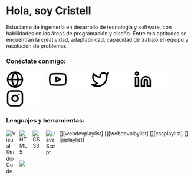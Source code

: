 # Hola, soy Cristell
Estudiante de ingeniería en desarrollo de tecnología y software, con habilidades en las áreas de programación y diseño. Entre mis aptitudes se encuentran la creatividad, adaptabilidad, capacidad de trabajo en equipo y resolución de problemas. 

### Conéctate conmigo:

[![website](./img/globe-light.svg)](https://codestackr.com#gh-light-mode-only)
[![website](./img/globe-dark.svg)](https://codestackr.com#gh-dark-mode-only)
&nbsp;&nbsp;
[![website](./img/youtube-light.svg)](https://youtube.com/codestackr#gh-light-mode-only)
[![website](./img/youtube-dark.svg)](https://youtube.com/codestackr#gh-dark-mode-only)
&nbsp;&nbsp;
[![website](./img/twitter-light.svg)](https://twitter.com/codestackr#gh-light-mode-only)
[![website](./img/twitter-dark.svg)](https://twitter.com/codestackr#gh-dark-mode-only)
&nbsp;&nbsp;
[![website](./img/linkedin-light.svg)](https://www.linkedin.com/in/cristell-naranjo-esponda-78a0001b9#gh-light-mode-only)
[![website](./img/linkedin-dark.svg)](https://www.linkedin.com/in/cristell-naranjo-esponda-78a0001b9#gh-dark-mode-only)
&nbsp;&nbsp;
[![website](./img/instagram-light.svg)](https://www.instagram.com/cristellnaranjo#gh-light-mode-only)
[![website](./img/instagram-dark.svg)](https://www.instagram.com/cristellnaranjo#gh-dark-mode-only)

### Lenguajes y herramientas:

[<img align="left" alt="Visual Studio Code" width="26px" src="https://cdn.jsdelivr.net/gh/devicons/devicon/icons/vscode/vscode-original.svg" style="padding-right:10px;" />][webdevplaylist]
[<img align="left" alt="HTML5" width="26px" src="https://cdn.jsdelivr.net/gh/devicons/devicon/icons/html5/html5-original.svg" style="padding-right:10px;" />][webdevplaylist]
[<img align="left" alt="CSS3" width="26px" src="https://cdn.jsdelivr.net/gh/devicons/devicon/icons/css3/css3-original.svg" style="padding-right:10px;" />][cssplaylist]
[<img align="left" alt="JavaScript" width="26px" src="https://cdn.jsdelivr.net/gh/devicons/devicon/icons/javascript/javascript-original.svg" style="padding-right:10px;" />][jsplaylist]



<br />
<br />

<img src="https://github-readme-stats.vercel.app/api?username=cristellnaranjo&&show_icons=true&title_color=ffffff&icon_color=bb2acf&text_color=daf7dc&bg_color=151515">
